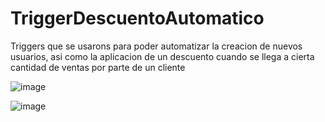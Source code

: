 # TriggerDescuentoAutomatico
Triggers que se usarons para poder automatizar la creacion de nuevos usuarios, asi como la aplicacion de un descuento cuando se llega a cierta cantidad de ventas por parte de un cliente


![image](https://github.com/user-attachments/assets/e31c555d-781a-4e95-93a0-8314c0124942)

![image](https://github.com/user-attachments/assets/074c9f67-93f0-492d-b3ad-56a682a4c95f)

